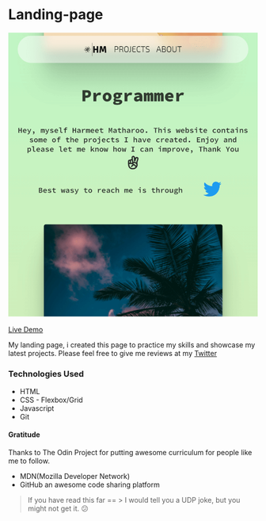 # Landing-page

![This is an image](https://raw.githubusercontent.com/hmjatt/Landing-page/main/images/Landig-page.png)


[Live Demo](https://hmjatt.github.io/Landing-page/)

My landing page, i created this page to practice my skills and showcase my latest projects. Please feel free to give me reviews at my [Twitter](https://twitter.com/hmjatt/)

### Technologies Used 

* HTML
* CSS - Flexbox/Grid
* Javascript
* Git

#### Gratitude

Thanks to The Odin Project for putting awesome curriculum for people like me to follow.

* MDN(Mozilla Developer Network)
* GitHub an awesome code sharing platform

> If you have read this far == > I would tell you a UDP joke, but you might not get it. :confused:

